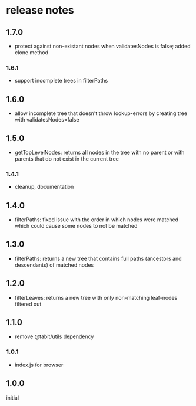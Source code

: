 # release notes

## 1.7.0
* protect against non-existant nodes when validatesNodes is false; added clone method

### 1.6.1
* support incomplete trees in filterPaths

## 1.6.0
* allow incomplete tree that doesn't throw lookup-errors by creating tree with validatesNodes=false

## 1.5.0
* getTopLevelNodes: returns all nodes in the tree with no parent or with parents that do not exist in the current tree

### 1.4.1
* cleanup, documentation

## 1.4.0
* filterPaths: fixed issue with the order in which nodes were matched which could cause some nodes to not be matched

## 1.3.0
* filterPaths: returns a new tree that contains full paths (ancestors and descendants) of matched nodes

## 1.2.0
* filterLeaves: returns a new tree with only non-matching leaf-nodes filtered out

## 1.1.0
* remove @tabit/utils dependency

### 1.0.1
* index.js for browser

## 1.0.0
initial
